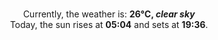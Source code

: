 <p  align="center"><br/>Currently, the weather is: <b> 26°C, <i>clear sky</i></b></br>Today, the sun rises at <b>05:04</b> and sets at <b>19:36</b>.</p>